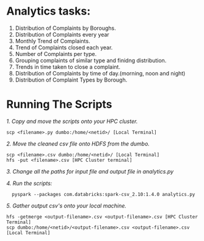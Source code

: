 # Analytics tasks:

  1. Distribution of Complaints by Boroughs.
  2. Distribution of Complaints every year
  3. Monthly Trend of Complaints.
  4. Trend of Complaints closed each year.
  5. Number of Complaints per type.
  6. Grouping complaints of similar type and finidng distribution.
  7. Trends in time taken to close a complaint.
  8. Distribution of Complaints by time of day.(morning, noon and night)
  9. Distribution of Complaint Types by Borough.
  
# Running The Scripts

*1. Copy and move the scripts onto your HPC cluster.*
 
    scp <filename>.py dumbo:/home/<netid>/ [Local Terminal]

*2. Move the cleaned csv file onto HDFS from the dumbo.*
 
    scp <filename>.csv dumbo:/home/<netid>/ [Local Terminal]
    hfs -put <filename>.csv [HPC Cluster terminal]

*3. Change all the paths for input file and output file in analytics.py*
  
*4. Run the scripts:*
 
      pyspark --packages com.databricks:spark-csv_2.10:1.4.0 analytics.py
 
*5. Gather output csv's onto your local machine.*
 
    hfs -getmerge <output-filename>.csv <output-filename>.csv [HPC Cluster Terminal]
    scp dumbo:/home/<netid>/<output-filename>.csv <output-filename>.csv [Local Terminal]
